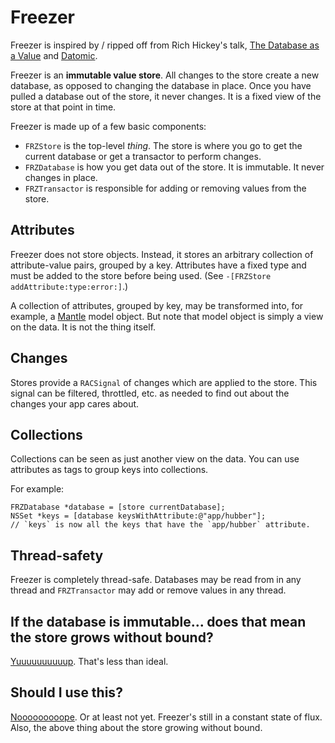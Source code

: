 # Freezer

Freezer is inspired by / ripped off from Rich Hickey's talk, [The Database as a Value](http://www.infoq.com/presentations/Datomic-Database-Value) and [Datomic](http://www.datomic.com).

Freezer is an **immutable value store**. All changes to the store create a new 
database, as opposed to changing the database in place. Once you have pulled a
database out of the store, it never changes. It is a fixed view of the store at 
that point in time.

Freezer is made up of a few basic components:

* `FRZStore` is the top-level _thing_. The store is where you go to get the 
current database or get a transactor to perform changes.
* `FRZDatabase` is how you get data out of the store. It is immutable. It never 
changes in place.
* `FRZTransactor` is responsible for adding or removing values from the store.

## Attributes

Freezer does not store objects. Instead, it stores an arbitrary collection of 
attribute-value pairs, grouped by a key. Attributes have a fixed type and must
be added to the store before being used. (See `-[FRZStore addAttribute:type:error:]`.)

A collection of attributes, grouped by key, may be transformed into, for example,
a [Mantle](https://github.com/github/Mantle) model object. But note that model 
object is simply a view on the data. It is not the thing itself.

## Changes

Stores provide a `RACSignal` of changes which are applied to the store. This 
signal can be filtered, throttled, etc. as needed to find out about the changes
your app cares about.

## Collections

Collections can be seen as just another view on the data. You can use attributes 
as tags to group keys into collections.

For example:

```objc
FRZDatabase *database = [store currentDatabase];
NSSet *keys = [database keysWithAttribute:@"app/hubber"];
// `keys` is now all the keys that have the `app/hubber` attribute.
```

## Thread-safety

Freezer is completely thread-safe. Databases may be read from in any thread and 
`FRZTransactor` may add or remove values in any thread.

## If the database is immutable... does that mean the store grows without bound?

[Yuuuuuuuuuup](http://www.youtube.com/watch?v=zu9ZxzsWchg). That's less than 
ideal.

## Should I use this?

[Nooooooooope](http://www.youtube.com/watch?v=mJXYMDu6dpY). Or at least not yet. 
Freezer's still in a constant state of flux. Also, the above thing about the 
store growing without bound.
